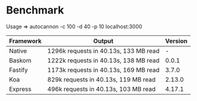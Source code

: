 # Benchmark
Usage => autocannon -c 100 -d 40 -p 10 localhost:3000

|Framework |Output |Version |
|--- |--- |--- |
|Native|1296k requests in 40.13s, 133 MB read|-|
|Baskom|1222k requests in 40.13s, 138 MB read|0.0.1|
|Fastify|1173k requests in 40.13s, 169 MB read|3.7.0|
|Koa|829k requests in 40.13s, 119 MB read|2.13.0|
|Express|496k requests in 40.13s, 103 MB read|4.17.1|